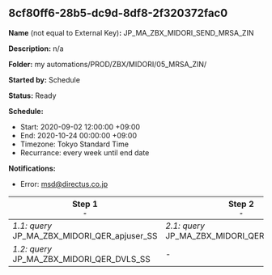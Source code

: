 ## 8cf80ff6-28b5-dc9d-8df8-2f320372fac0

**Name** (not equal to External Key)**:** JP_MA_ZBX_MIDORI_SEND_MRSA_ZIN

**Description:** n/a

**Folder:** my automations/PROD/ZBX/MIDORI/05_MRSA_ZIN/

**Started by:** Schedule

**Status:** Ready

**Schedule:**

* Start: 2020-09-02 12:00:00 +09:00
* End: 2020-10-24 00:00:00 +09:00
* Timezone: Tokyo Standard Time
* Recurrance: every week until end date

**Notifications:**

* Error: msd@directus.co.jp

| Step 1<br>_<small>-</small>_ | Step 2<br>_<small>-</small>_ | Step 3<br>_<small>-</small>_ | Step 4<br>_<small>-</small>_ |
| --- | --- | --- | --- |
| _1.1: query_<br>JP_MA_ZBX_MIDORI_QER_apjuser_SS | _2.1: query_<br>JP_MA_ZBX_MIDORI_QER_SEND_MRSA | _3.1: query_<br>JP_MA_ZBX_MIDORI_QER_SEND_ZIN | _4.1: emailSend_<br>JP_MA_ZBX_MIDORI_UIE_SEND_MRSA |
| _1.2: query_<br>JP_MA_ZBX_MIDORI_QER_DVLS_SS | - | - | _4.2: emailSend_<br>JP_MA_ZBX_MIDORI_UIE_SEND_ZIN |
